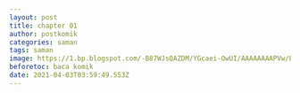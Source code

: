 ```yaml
---
layout: post
title: chapter 01
author: postkomik
categories: saman
tags: saman
image: https://1.bp.blogspot.com/-B87WJsQAZDM/YGcaei-OwUI/AAAAAAAAPVw/ENAv6anu0-Y37-182_i_Jx_k52nDE15dwCLcBGAsYHQ/w157/path-of-the-shaman-915203-FDmR0W1b.jpg
beforetoc: baca komik
date: 2021-04-03T03:59:49.553Z
---
```

<div class="separator" style="clear: both;"><a href="https://1.bp.blogspot.com/-jJ_FeHiPgJ4/YGcYjXTFU2I/AAAAAAACSh8/IUsV37RAwa0FxK4ASd1fYBE_9tRIg05xACLcBGAsYHQ/s0/01.jpg" style="display: block; padding: 1em 0; text-align: center; "><img alt="" border="0" data-original-height="768" data-original-width="1124" src="https://1.bp.blogspot.com/-jJ_FeHiPgJ4/YGcYjXTFU2I/AAAAAAACSh8/IUsV37RAwa0FxK4ASd1fYBE_9tRIg05xACLcBGAsYHQ/s0/01.jpg"/></a></div><div class="separator" style="clear: both;"><a href="https://1.bp.blogspot.com/-Jq8iRo1Yfk4/YGcYjEYptmI/AAAAAAACSh4/ULJrGb5BYUo0kdnjUf0OW84wLk0c9ETEACLcBGAsYHQ/s0/02.jpg" style="display: block; padding: 1em 0; text-align: center; "><img alt="" border="0" data-original-height="4380" data-original-width="718" src="https://1.bp.blogspot.com/-Jq8iRo1Yfk4/YGcYjEYptmI/AAAAAAACSh4/ULJrGb5BYUo0kdnjUf0OW84wLk0c9ETEACLcBGAsYHQ/s0/02.jpg"/></a></div><div class="separator" style="clear: both;"><a href="https://1.bp.blogspot.com/-cGY6-3Ns_GE/YGcYjTBc_3I/AAAAAAACSiA/V-sCXkg_hgkRC0JiMq8jop9gxqRXdGlWACLcBGAsYHQ/s0/03.jpg" style="display: block; padding: 1em 0; text-align: center; "><img alt="" border="0" data-original-height="4380" data-original-width="718" src="https://1.bp.blogspot.com/-cGY6-3Ns_GE/YGcYjTBc_3I/AAAAAAACSiA/V-sCXkg_hgkRC0JiMq8jop9gxqRXdGlWACLcBGAsYHQ/s0/03.jpg"/></a></div><div class="separator" style="clear: both;"><a href="https://1.bp.blogspot.com/-tHT4YXiMRB0/YGcYkLBa3vI/AAAAAAACSiE/RdPvWiFi0bEVkdYJRCM_5JyebYElg4k4QCLcBGAsYHQ/s0/04.jpg" style="display: block; padding: 1em 0; text-align: center; "><img alt="" border="0" data-original-height="4380" data-original-width="718" src="https://1.bp.blogspot.com/-tHT4YXiMRB0/YGcYkLBa3vI/AAAAAAACSiE/RdPvWiFi0bEVkdYJRCM_5JyebYElg4k4QCLcBGAsYHQ/s0/04.jpg"/></a></div><div class="separator" style="clear: both;"><a href="https://1.bp.blogspot.com/-XCxan7J8W2Y/YGcYkEfnLvI/AAAAAAACSiI/i4tFvdOHAL06sBSRsrQd30eWpIcZ4xi1ACLcBGAsYHQ/s0/05.jpg" style="display: block; padding: 1em 0; text-align: center; "><img alt="" border="0" data-original-height="4897" data-original-width="642" src="https://1.bp.blogspot.com/-XCxan7J8W2Y/YGcYkEfnLvI/AAAAAAACSiI/i4tFvdOHAL06sBSRsrQd30eWpIcZ4xi1ACLcBGAsYHQ/s0/05.jpg"/></a></div><div class="separator" style="clear: both;"><a href="https://1.bp.blogspot.com/-xGG7PQhmbg0/YGcYkEzLMLI/AAAAAAACSiM/0T6_npuFIp8dYAWleN0hjEMzeUcVCHVKgCLcBGAsYHQ/s0/06.jpg" style="display: block; padding: 1em 0; text-align: center; "><img alt="" border="0" data-original-height="4380" data-original-width="718" src="https://1.bp.blogspot.com/-xGG7PQhmbg0/YGcYkEzLMLI/AAAAAAACSiM/0T6_npuFIp8dYAWleN0hjEMzeUcVCHVKgCLcBGAsYHQ/s0/06.jpg"/></a></div><div class="separator" style="clear: both;"><a href="https://1.bp.blogspot.com/-e6rHfGFoGxg/YGcYmG-CfCI/AAAAAAACSiQ/ziFnE36i6GwxYAi5bpzuCsarc_JkSOQiACLcBGAsYHQ/s0/07.jpg" style="display: block; padding: 1em 0; text-align: center; "><img alt="" border="0" data-original-height="3793" data-original-width="829" src="https://1.bp.blogspot.com/-e6rHfGFoGxg/YGcYmG-CfCI/AAAAAAACSiQ/ziFnE36i6GwxYAi5bpzuCsarc_JkSOQiACLcBGAsYHQ/s0/07.jpg"/></a></div><div class="separator" style="clear: both;"><a href="https://1.bp.blogspot.com/-Lq87VQ07mt8/YGcYmYjkq3I/AAAAAAACSiY/7LrQKQ6mexke8eGKRQnKLVL2xJgzN9rRACLcBGAsYHQ/s0/08.jpg" style="display: block; padding: 1em 0; text-align: center; "><img alt="" border="0" data-original-height="4380" data-original-width="718" src="https://1.bp.blogspot.com/-Lq87VQ07mt8/YGcYmYjkq3I/AAAAAAACSiY/7LrQKQ6mexke8eGKRQnKLVL2xJgzN9rRACLcBGAsYHQ/s0/08.jpg"/></a></div><div class="separator" style="clear: both;"><a href="https://1.bp.blogspot.com/-Qsrci1PYB9A/YGcYmQx75cI/AAAAAAACSiU/9FnaSV_JHGoIaMMuie7WENlGgwe3giRcQCLcBGAsYHQ/s0/09.jpg" style="display: block; padding: 1em 0; text-align: center; "><img alt="" border="0" data-original-height="4380" data-original-width="718" src="https://1.bp.blogspot.com/-Qsrci1PYB9A/YGcYmQx75cI/AAAAAAACSiU/9FnaSV_JHGoIaMMuie7WENlGgwe3giRcQCLcBGAsYHQ/s0/09.jpg"/></a></div><div class="separator" style="clear: both;"><a href="https://1.bp.blogspot.com/-aQcrz9_Nsko/YGcYnnWUdgI/AAAAAAACSic/msB8AteMYCsWl2qfFTStxcAOMVR_RC_RACLcBGAsYHQ/s0/10.jpg" style="display: block; padding: 1em 0; text-align: center; "><img alt="" border="0" data-original-height="4897" data-original-width="642" src="https://1.bp.blogspot.com/-aQcrz9_Nsko/YGcYnnWUdgI/AAAAAAACSic/msB8AteMYCsWl2qfFTStxcAOMVR_RC_RACLcBGAsYHQ/s0/10.jpg"/></a></div><div class="separator" style="clear: both;"><a href="https://1.bp.blogspot.com/-39wMUUyZcBo/YGcYnhGomXI/AAAAAAACSig/cR5GMb3E1IYmNWQy_KYMxaSymGdg8BqkACLcBGAsYHQ/s0/11.jpg" style="display: block; padding: 1em 0; text-align: center; "><img alt="" border="0" data-original-height="3793" data-original-width="829" src="https://1.bp.blogspot.com/-39wMUUyZcBo/YGcYnhGomXI/AAAAAAACSig/cR5GMb3E1IYmNWQy_KYMxaSymGdg8BqkACLcBGAsYHQ/s0/11.jpg"/></a></div><div class="separator" style="clear: both;"><a href="https://1.bp.blogspot.com/-Im1_6ztzxi0/YGcYnmX1A2I/AAAAAAACSik/zQJc7tmgfSUhGXJCZKIA3KZUVXrNbNJMwCLcBGAsYHQ/s0/12.jpg" style="display: block; padding: 1em 0; text-align: center; "><img alt="" border="0" data-original-height="4380" data-original-width="718" src="https://1.bp.blogspot.com/-Im1_6ztzxi0/YGcYnmX1A2I/AAAAAAACSik/zQJc7tmgfSUhGXJCZKIA3KZUVXrNbNJMwCLcBGAsYHQ/s0/12.jpg"/></a></div><div class="separator" style="clear: both;"><a href="https://1.bp.blogspot.com/-5Sp1lTUECEk/YGcYoSE6fyI/AAAAAAACSio/5FRoYQg5tKsXn9v0SEktMoy99zZkHdPFACLcBGAsYHQ/s0/13.jpg" style="display: block; padding: 1em 0; text-align: center; "><img alt="" border="0" data-original-height="4380" data-original-width="718" src="https://1.bp.blogspot.com/-5Sp1lTUECEk/YGcYoSE6fyI/AAAAAAACSio/5FRoYQg5tKsXn9v0SEktMoy99zZkHdPFACLcBGAsYHQ/s0/13.jpg"/></a></div><div class="separator" style="clear: both;"><a href="https://1.bp.blogspot.com/-wTSkBkPcKrk/YGcYpLYKpOI/AAAAAAACSiw/cB65--GwxvomB3cq3Zr5-hK-yHVbmTtmACLcBGAsYHQ/s0/14.jpg" style="display: block; padding: 1em 0; text-align: center; "><img alt="" border="0" data-original-height="4380" data-original-width="718" src="https://1.bp.blogspot.com/-wTSkBkPcKrk/YGcYpLYKpOI/AAAAAAACSiw/cB65--GwxvomB3cq3Zr5-hK-yHVbmTtmACLcBGAsYHQ/s0/14.jpg"/></a></div><div class="separator" style="clear: both;"><a href="https://1.bp.blogspot.com/-YHtAGcAT5wU/YGcYo9c68FI/AAAAAAACSis/f4ucC0W0IggxuY7SCrwI9eBYgOjfMkFPACLcBGAsYHQ/s0/15.jpg" style="display: block; padding: 1em 0; text-align: center; "><img alt="" border="0" data-original-height="4380" data-original-width="718" src="https://1.bp.blogspot.com/-YHtAGcAT5wU/YGcYo9c68FI/AAAAAAACSis/f4ucC0W0IggxuY7SCrwI9eBYgOjfMkFPACLcBGAsYHQ/s0/15.jpg"/></a></div><div class="separator" style="clear: both;"><a href="https://1.bp.blogspot.com/-4GOexo79esU/YGcYpYh6urI/AAAAAAACSi0/9ItXa5Sj0eEXz_m1JLLYunkfc0LoAqhQQCLcBGAsYHQ/s0/16.jpg" style="display: block; padding: 1em 0; text-align: center; "><img alt="" border="0" data-original-height="4380" data-original-width="718" src="https://1.bp.blogspot.com/-4GOexo79esU/YGcYpYh6urI/AAAAAAACSi0/9ItXa5Sj0eEXz_m1JLLYunkfc0LoAqhQQCLcBGAsYHQ/s0/16.jpg"/></a></div><div class="separator" style="clear: both;"><a href="https://1.bp.blogspot.com/-LeE7zHsovtI/YGcYpzDiewI/AAAAAAACSi4/2QyTIb3f09g6_Ct0FzZ53yOdUY2p3azXgCLcBGAsYHQ/s0/17.jpg" style="display: block; padding: 1em 0; text-align: center; "><img alt="" border="0" data-original-height="4380" data-original-width="718" src="https://1.bp.blogspot.com/-LeE7zHsovtI/YGcYpzDiewI/AAAAAAACSi4/2QyTIb3f09g6_Ct0FzZ53yOdUY2p3azXgCLcBGAsYHQ/s0/17.jpg"/></a></div><div class="separator" style="clear: both;"><a href="https://1.bp.blogspot.com/-fCyn6Wes0pM/YGcYqp38IlI/AAAAAAACSjA/59zfrKNYfW0IsxeplxAC4wap_C1upk1BgCLcBGAsYHQ/s0/18.jpg" style="display: block; padding: 1em 0; text-align: center; "><img alt="" border="0" data-original-height="4380" data-original-width="718" src="https://1.bp.blogspot.com/-fCyn6Wes0pM/YGcYqp38IlI/AAAAAAACSjA/59zfrKNYfW0IsxeplxAC4wap_C1upk1BgCLcBGAsYHQ/s0/18.jpg"/></a></div><div class="separator" style="clear: both;"><a href="https://1.bp.blogspot.com/-aVFJ0lJzxNM/YGcYqjGG0UI/AAAAAAACSi8/EbNOWQ3JPo4JM0_BDYIw-bqxXRIX_nhXACLcBGAsYHQ/s0/19.jpg" style="display: block; padding: 1em 0; text-align: center; "><img alt="" border="0" data-original-height="4380" data-original-width="718" src="https://1.bp.blogspot.com/-aVFJ0lJzxNM/YGcYqjGG0UI/AAAAAAACSi8/EbNOWQ3JPo4JM0_BDYIw-bqxXRIX_nhXACLcBGAsYHQ/s0/19.jpg"/></a></div><div class="separator" style="clear: both;"><a href="https://1.bp.blogspot.com/-maY0uhSWrI0/YGcYq2USx4I/AAAAAAACSjE/ArTS1-H_rjUeajAbiLQvYxx2XYeynkxDQCLcBGAsYHQ/s0/20.jpg" style="display: block; padding: 1em 0; text-align: center; "><img alt="" border="0" data-original-height="4380" data-original-width="718" src="https://1.bp.blogspot.com/-maY0uhSWrI0/YGcYq2USx4I/AAAAAAACSjE/ArTS1-H_rjUeajAbiLQvYxx2XYeynkxDQCLcBGAsYHQ/s0/20.jpg"/></a></div><div class="separator" style="clear: both;"><a href="https://1.bp.blogspot.com/-dh-qXj83sUs/YGcYrWikiDI/AAAAAAACSjI/S5dqX3K0cbcS_HwWNAMhSnhATect0yC5QCLcBGAsYHQ/s0/21.jpg" style="display: block; padding: 1em 0; text-align: center; "><img alt="" border="0" data-original-height="4380" data-original-width="718" src="https://1.bp.blogspot.com/-dh-qXj83sUs/YGcYrWikiDI/AAAAAAACSjI/S5dqX3K0cbcS_HwWNAMhSnhATect0yC5QCLcBGAsYHQ/s0/21.jpg"/></a></div><div class="separator" style="clear: both;"><a href="https://1.bp.blogspot.com/-2b3zwkJAXrk/YGcYrjEqoXI/AAAAAAACSjM/KYl9nGnPDsoLEbIXvJUGeZD46zKfY7t7wCLcBGAsYHQ/s0/22.jpg" style="display: block; padding: 1em 0; text-align: center; "><img alt="" border="0" data-original-height="4380" data-original-width="718" src="https://1.bp.blogspot.com/-2b3zwkJAXrk/YGcYrjEqoXI/AAAAAAACSjM/KYl9nGnPDsoLEbIXvJUGeZD46zKfY7t7wCLcBGAsYHQ/s0/22.jpg"/></a></div><div class="separator" style="clear: both;"><a href="https://1.bp.blogspot.com/-l8iaGPPHjZI/YGcYr3bv5yI/AAAAAAACSjQ/Iy5YhpgWQR0tVWhR8o0YaoYOKr-zDVkeQCLcBGAsYHQ/s0/23.jpg" style="display: block; padding: 1em 0; text-align: center; "><img alt="" border="0" data-original-height="4380" data-original-width="718" src="https://1.bp.blogspot.com/-l8iaGPPHjZI/YGcYr3bv5yI/AAAAAAACSjQ/Iy5YhpgWQR0tVWhR8o0YaoYOKr-zDVkeQCLcBGAsYHQ/s0/23.jpg"/></a></div><div class="separator" style="clear: both;"><a href="https://1.bp.blogspot.com/-sYMT8z0t_PI/YGcYscQhMAI/AAAAAAACSjU/MqZr2I5_B-wa3UZh4WTWyG4Gelsvi73vgCLcBGAsYHQ/s0/24.jpg" style="display: block; padding: 1em 0; text-align: center; "><img alt="" border="0" data-original-height="4380" data-original-width="718" src="https://1.bp.blogspot.com/-sYMT8z0t_PI/YGcYscQhMAI/AAAAAAACSjU/MqZr2I5_B-wa3UZh4WTWyG4Gelsvi73vgCLcBGAsYHQ/s0/24.jpg"/></a></div><div class="separator" style="clear: both;"><a href="https://1.bp.blogspot.com/-WD2EvNEJC6U/YGcYsi8PRZI/AAAAAAACSjY/ClXe7q6kLC8mjG_g-yinzVvmhxYjjoZcgCLcBGAsYHQ/s0/25.jpg" style="display: block; padding: 1em 0; text-align: center; "><img alt="" border="0" data-original-height="4380" data-original-width="718" src="https://1.bp.blogspot.com/-WD2EvNEJC6U/YGcYsi8PRZI/AAAAAAACSjY/ClXe7q6kLC8mjG_g-yinzVvmhxYjjoZcgCLcBGAsYHQ/s0/25.jpg"/></a></div><div class="separator" style="clear: both;"><a href="https://1.bp.blogspot.com/-gEu7IWAbx_A/YGcYs5kE3EI/AAAAAAACSjc/x23CfMHKG_49ua99zOIu7n2SuF4iRMLyACLcBGAsYHQ/s0/26.jpg" style="display: block; padding: 1em 0; text-align: center; "><img alt="" border="0" data-original-height="4380" data-original-width="718" src="https://1.bp.blogspot.com/-gEu7IWAbx_A/YGcYs5kE3EI/AAAAAAACSjc/x23CfMHKG_49ua99zOIu7n2SuF4iRMLyACLcBGAsYHQ/s0/26.jpg"/></a></div><div class="separator" style="clear: both;"><a href="https://1.bp.blogspot.com/-auY2v6SgXUA/YGcYtVezbSI/AAAAAAACSjg/yBdhTE7de8ELHHyJcBhWcYZkDMFBl8UAwCLcBGAsYHQ/s0/27.jpg" style="display: block; padding: 1em 0; text-align: center; "><img alt="" border="0" data-original-height="4592" data-original-width="685" src="https://1.bp.blogspot.com/-auY2v6SgXUA/YGcYtVezbSI/AAAAAAACSjg/yBdhTE7de8ELHHyJcBhWcYZkDMFBl8UAwCLcBGAsYHQ/s0/27.jpg"/></a></div>